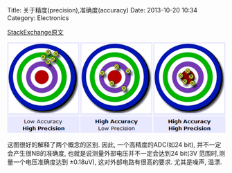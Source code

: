 Title: 关于精度(precision),准确度(accuracy)
Date: 2013-10-20 10:34
Category: Electronics

[StackExchange原文](http://electronics.stackexchange.com/questions/44758/ultra-low-noise-reference-and-supply-voltage-with-multiple-ldos-in-parallel)

![Accuracy and Precision](../images/关于精度precision准确度accuracy/1.png)

这图很好的解释了两个概念的区别.
因此, 一个高精度的ADC(如24 bit), 并不一定会产生很NB的准确度, 也就是说测量外部电压并不一定会达到24 bit(3V 范围时,测量一个电压准确度达到 ±0.18uV), 这对外部电路有很高的要求. 尤其是噪声, 温漂.
